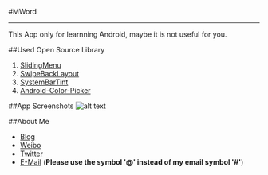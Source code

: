 #MWord
*****************************************************
This App only for learnning Android, maybe it is not useful for you.

##Used Open Source Library
1. [SlidingMenu](https://github.com/jfeinstein10/SlidingMenu)
2. [SwipeBackLayout](https://github.com/Issacw0ng/SwipeBackLayout)
3. [SystemBarTint](https://github.com/jgilfelt/SystemBarTint)
4. [Android-Color-Picker](https://github.com/chiralcode/Android-Color-Picker)

##App Screenshots
![alt text](http://picturespace-max.qiniudn.com/MWord.png?imageView2/2/w/500/q/85 "MWord")

##About Me
- [Blog](http://sharermax.net) <br />
- [Weibo](http://weibo.com/hksharemax) <br />
- [Twitter](https://twitter.com/sharermax) <br />
- [E-Mail](mailto:mdcw1103#gmail.com) (**Please use the symbol '@' instead of my email symbol '#'**)<br />

